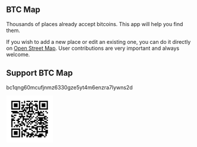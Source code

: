 ## BTC Map

Thousands of places already accept bitcoins. This app will help you find them.

If you wish to add a new place or edit an existing one, you can do it directly on [Open Street Map](https://www.openstreetmap.org). User contributions are very important and always welcome.

## Support BTC Map

bc1qng60mcufjnmz6330gze5yt4m6enzra7lywns2d

<img src="app/src/main/res/drawable/btc_address.png" width="25%">
